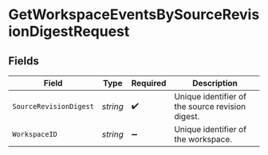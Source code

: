# GetWorkspaceEventsBySourceRevisionDigestRequest


## Fields

| Field                                            | Type                                             | Required                                         | Description                                      |
| ------------------------------------------------ | ------------------------------------------------ | ------------------------------------------------ | ------------------------------------------------ |
| `SourceRevisionDigest`                           | *string*                                         | :heavy_check_mark:                               | Unique identifier of the source revision digest. |
| `WorkspaceID`                                    | *string*                                         | :heavy_minus_sign:                               | Unique identifier of the workspace.              |